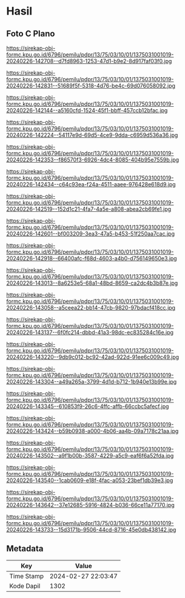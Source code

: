 # Hasil

## Foto C Plano

https://sirekap-obj-formc.kpu.go.id/6796/pemilu/pdpr/13/75/03/10/01/1375031001019-20240226-142708--d7fd8963-1253-47d1-b9e2-8d917faf03f0.jpg

https://sirekap-obj-formc.kpu.go.id/6796/pemilu/pdpr/13/75/03/10/01/1375031001019-20240226-142831--51689f5f-5318-4d76-be4c-69d076058092.jpg

https://sirekap-obj-formc.kpu.go.id/6796/pemilu/pdpr/13/75/03/10/01/1375031001019-20240226-142144--a5160cfd-1524-45f1-bbff-457ccb12bfac.jpg

https://sirekap-obj-formc.kpu.go.id/6796/pemilu/pdpr/13/75/03/10/01/1375031001019-20240226-142224--54117e9d-69d5-4ce9-9dda-c6959d536a36.jpg

https://sirekap-obj-formc.kpu.go.id/6796/pemilu/pdpr/13/75/03/10/01/1375031001019-20240226-142353--f86570f3-6926-4dc4-8085-404b95e7559b.jpg

https://sirekap-obj-formc.kpu.go.id/6796/pemilu/pdpr/13/75/03/10/01/1375031001019-20240226-142434--c64c93ea-f24a-4511-aaee-976428e618d9.jpg

https://sirekap-obj-formc.kpu.go.id/6796/pemilu/pdpr/13/75/03/10/01/1375031001019-20240226-142519--152d1c21-4fa7-4a5e-a808-abea2cb69fe1.jpg

https://sirekap-obj-formc.kpu.go.id/6796/pemilu/pdpr/13/75/03/10/01/1375031001019-20240226-142601--bf003209-3ea3-47a5-b453-51f250aa7cac.jpg

https://sirekap-obj-formc.kpu.go.id/6796/pemilu/pdpr/13/75/03/10/01/1375031001019-20240226-142918--66400afc-f68d-4603-a4b0-d756149650e3.jpg

https://sirekap-obj-formc.kpu.go.id/6796/pemilu/pdpr/13/75/03/10/01/1375031001019-20240226-143013--8a6253e5-68a1-48bd-8659-ca2dc4b3b87e.jpg

https://sirekap-obj-formc.kpu.go.id/6796/pemilu/pdpr/13/75/03/10/01/1375031001019-20240226-143058--a5ceea22-bb14-47cb-9820-97bdacf418cc.jpg

https://sirekap-obj-formc.kpu.go.id/6796/pemilu/pdpr/13/75/03/10/01/1375031001019-20240226-143137--6f0fc214-dbbd-41a3-98dc-ec835284c16e.jpg

https://sirekap-obj-formc.kpu.go.id/6796/pemilu/pdpr/13/75/03/10/01/1375031001019-20240226-143220--9db9c012-bc92-42ad-922d-91ee6c009c49.jpg

https://sirekap-obj-formc.kpu.go.id/6796/pemilu/pdpr/13/75/03/10/01/1375031001019-20240226-143304--a49a265a-3799-4d1d-b712-1b940e13b99e.jpg

https://sirekap-obj-formc.kpu.go.id/6796/pemilu/pdpr/13/75/03/10/01/1375031001019-20240226-143345--610853f9-26c6-4ffc-affb-66ccbc5afecf.jpg

https://sirekap-obj-formc.kpu.go.id/6796/pemilu/pdpr/13/75/03/10/01/1375031001019-20240226-143424--b59b0938-a000-4b06-aa4b-09a7178c21aa.jpg

https://sirekap-obj-formc.kpu.go.id/6796/pemilu/pdpr/13/75/03/10/01/1375031001019-20240226-143502--a9f1b00b-3587-4229-a5c9-eaf6f6a52fda.jpg

https://sirekap-obj-formc.kpu.go.id/6796/pemilu/pdpr/13/75/03/10/01/1375031001019-20240226-143540--1cab0609-e18f-4fac-a053-23bef1db39e3.jpg

https://sirekap-obj-formc.kpu.go.id/6796/pemilu/pdpr/13/75/03/10/01/1375031001019-20240226-143642--37e12685-5916-4824-b036-66ce11a77170.jpg

https://sirekap-obj-formc.kpu.go.id/6796/pemilu/pdpr/13/75/03/10/01/1375031001019-20240226-143733--15d3171b-9506-44cd-8716-45e0db438142.jpg


## Metadata

| Key        | Value               |
| ---------- | ------------------- |
| Time Stamp | 2024-02-27 22:03:47 |
| Kode Dapil | 1302                |



